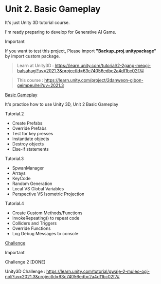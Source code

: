 
# Unit 2. Basic Gameplay

It's just Unity 3D tutorial course.

I'm ready preparing to develop for Generative AI Game.

>[!IMPORTANT]
> If you want to test this project, Please import **"Backup_proj.unitypackage"** by import custom package.


> Learn at Unity3D : <https://learn.unity.com/tutorial/2-2gang-meogi-balsahagi?uv=2021.3&projectId=63c74056edbc2a4df1bc02f7#>


>This course : <https://learn.unity.com/project/2danweon-gibon-geimpeulrei?uv=2021.3>

[Basic Gameplay](../img/BasicGameplay.gif)

It's practice how to use Unity 3D, Unit 2 Basic Gameplay

Tutorial.2
- Create Prefabs
- Override Prefabs
- Test for key presses
- Instantiate objects
- Destroy objects
- Else-if statements

Tutorial.3
- SpwanManager
- Arrays
- KeyCode
- Random Generation
- Local VS Global Variables
- Perspective VS Isometric Projection

Tutorial.4
- Create Custom Methods/Functions
- InvokeRepeating() to repeat code
- Colliders and Triggers
- Override Functions
- Log Debug Messages to console

[Challenge](../img/Challenge2.gif)

>[!IMPORTANT]
> Challenge 2 [DONE]
> 
> Unity3D Challenge : <https://learn.unity.com/tutorial/gwaje-2-muleo-ogi-noli?uv=2021.3&projectId=63c74056edbc2a4df1bc02f7#>

<!-- 
![Start 3D Engine](/img/set_unity_project_1.png)*👆 Unity 3D project setting my work*


### Contents
1. Start 3D Engine [**done**]
2. Pedal to the Metal [**done**]
3. High speed chase [**done**]
4. Step into the Driver's seat [**done**]
5. Plane programming [**done**]
   - Sub-goal rRunning propeller [**done**]


![Sub-Goal Run to propeller](/img/Propeller.gif)

👆 Sub-Goal Runnig Propeller -->
